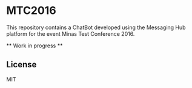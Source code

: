 # MTC2016

This repository contains a ChatBot developed using the Messaging Hub platform for the event Minas Test Conference 2016.

** Work in progress **

## License

MIT
